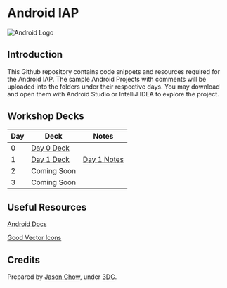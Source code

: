 # Android IAP
![Android Logo](https://img-cdn.tnwcdn.com/image?fit=1280%2C720&url=https%3A%2F%2Fcdn0.tnwcdn.com%2Fwp-content%2Fblogs.dir%2F1%2Ffiles%2F2019%2F08%2Fmaxresdefault-1-Cropped.jpg&signature=0f3d93e52187258fb58b727e1256be97 "Logo Title Text 1")
## Introduction
This Github repository contains code snippets and resources required for the Android IAP. The sample Android Projects with comments will be uploaded into the folders under their respective days. You may download and open them with Android Studio or IntelliJ IDEA to explore the project.

## Workshop Decks
| Day   | Deck          | Notes         |
| ---   | ---           | ---           |
| 0     | [Day 0 Deck](https://sutdapac-my.sharepoint.com/:p:/g/personal/jason_chow_mymail_sutd_edu_sg/ETnjSbngMpxFuZTlwzIptMoBi885926cFoBku5uvBl2xag?e=kuCaxQ)
| 1     | [Day 1 Deck](https://sutdapac-my.sharepoint.com/:p:/g/personal/jason_chow_mymail_sutd_edu_sg/EdJnTSsJTgVPkqcIPd4AUK8BbG9D2ff6WfdDtHByhnRftA?e=2trb7j)   | [Day 1 Notes](notes/day1_notes.pdf)   |
| 2     | Coming Soon   |
| 3     | Coming Soon   |

## Useful Resources
[Android Docs](https://developer.android.com/guide)

[Good Vector Icons](https://material.io/resources/icons)

## Credits
Prepared by [Jason Chow](https://www.linkedin.com/in/jason-chow-chee-sin/), under [3DC](https://sites.google.com/view/digitaldevs/home).